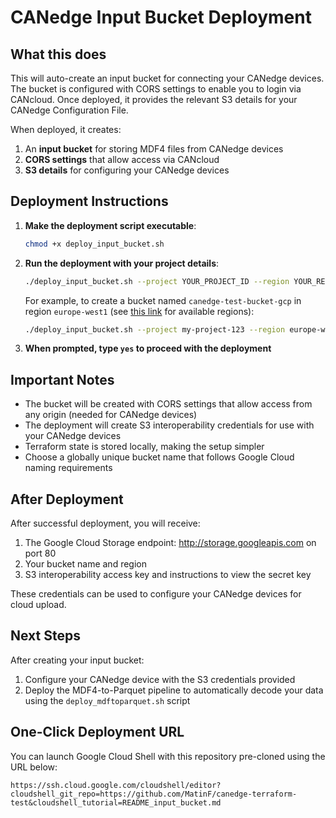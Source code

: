 # CANedge Input Bucket Deployment

## What this does

This will auto-create an input bucket for connecting your CANedge devices. The bucket is configured with CORS settings to enable you to login via CANcloud. Once deployed, it provides the relevant S3 details for your CANedge Configuration File.

When deployed, it creates:
1. An **input bucket** for storing MDF4 files from CANedge devices
2. **CORS settings** that allow access via CANcloud
3. **S3 details** for configuring your CANedge devices

## Deployment Instructions

1. **Make the deployment script executable**:

   ```bash
   chmod +x deploy_input_bucket.sh
   ```

2. **Run the deployment with your project details**:

   ```bash
   ./deploy_input_bucket.sh --project YOUR_PROJECT_ID --region YOUR_REGION --bucket YOUR_BUCKET_NAME
   ```

   For example, to create a bucket named `canedge-test-bucket-gcp` in region `europe-west1` (see [this link](https://cloud.google.com/storage/docs/locations#location-r) for available regions):

   ```bash
   ./deploy_input_bucket.sh --project my-project-123 --region europe-west1 --bucket canedge-test-bucket-gcp
   ```

3. **When prompted, type `yes` to proceed with the deployment**

## Important Notes

- The bucket will be created with CORS settings that allow access from any origin (needed for CANedge devices)
- The deployment will create S3 interoperability credentials for use with your CANedge devices
- Terraform state is stored locally, making the setup simpler
- Choose a globally unique bucket name that follows Google Cloud naming requirements

## After Deployment

After successful deployment, you will receive:

1. The Google Cloud Storage endpoint: http://storage.googleapis.com on port 80
2. Your bucket name and region
3. S3 interoperability access key and instructions to view the secret key

These credentials can be used to configure your CANedge devices for cloud upload.

## Next Steps

After creating your input bucket:

1. Configure your CANedge device with the S3 credentials provided
2. Deploy the MDF4-to-Parquet pipeline to automatically decode your data using the `deploy_mdftoparquet.sh` script

## One-Click Deployment URL

You can launch Google Cloud Shell with this repository pre-cloned using the URL below:

```
https://ssh.cloud.google.com/cloudshell/editor?cloudshell_git_repo=https://github.com/MatinF/canedge-terraform-test&cloudshell_tutorial=README_input_bucket.md
```
